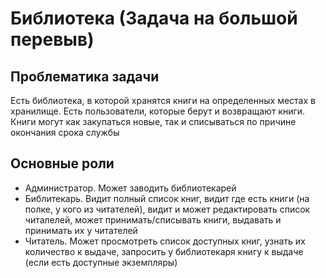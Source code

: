 # Библиотека (Задача на большой перевыв)

## Проблематика задачи
Есть библиотека, в которой хранятся книги на определенных местах в хранилище. Есть пользователи, которые берут и возвращают книги.
Книги могут как закупаться новые, так и списываться по причине окончания срока службы

##  Основные роли
- Администратор. Может заводить библиотекарей
- Библитекарь. Видит полный список книг, видит где есть книги (на полке, у кого из читателей), видит и может редактировать
список читалелей, может принимать/списывать книги, выдавать и принимать их у читателей
- Читатель. Может просмотреть список доступных книг, узнать их количество к выдаче, запросить у библиотекаря книгу к выдаче 
(если есть доступные экземпляры)


